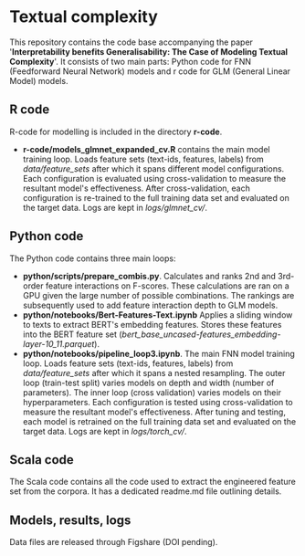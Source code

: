 # Textual complexity
This repository contains the code base accompanying the paper '__Interpretability benefits Generalisability: The Case of Modeling Textual Complexity__'. 
It consists of two main parts: Python code for FNN (Feedforward Neural Network) models and r code for GLM (General Linear Model) models.

## R code
R-code for modelling is included in the directory __r-code__. 
* __r-code/models_glmnet_expanded_cv.R__ contains the main model training loop. Loads feature sets (text-ids, features, labels) from _data/feature_sets_ after which it spans different model configurations. Each configuration is evaluated using cross-validation to measure the resultant model's effectiveness. After cross-validation, each configuration is re-trained to the full training data set and evaluated on the target data. Logs are kept in _logs/glmnet_cv/_.    

## Python code
The Python code contains three main loops:
* __python/scripts/prepare_combis.py__. Calculates and ranks 2nd and 3rd-order feature interactions on F-scores. These calculations are ran on a GPU given the large number of possible combinations. The rankings are subsequently used to add feature interaction depth to GLM models.
* __python/notebooks/Bert-Features-Text.ipynb__ Applies a sliding window to texts to extract BERT's embedding features. Stores these features into the BERT feature set (_bert_base_uncased-features_embedding-layer-10_11.parquet_). 
* __python/notebooks/pipeline_loop3.ipynb__. The main FNN model training loop. Loads feature sets (text-ids, features, labels) from _data/feature_sets_ after which it spans a nested resampling. The outer loop (train-test split) varies models on depth and width (number of parameters). The inner loop (cross validation) varies models on their hyperparameters. Each configuration is tested using cross-validation to measure the resultant model's effectiveness. After tuning and testing, each model is retrained on the full training data set and evaluated on the target data. Logs are kept in _logs/torch_cv/_. 

## Scala code
The Scala code contains all the code used to extract the engineered feature set from the corpora. It has a dedicated readme.md file outlining details.

## Models, results, logs
Data files are released through Figshare (DOI pending).